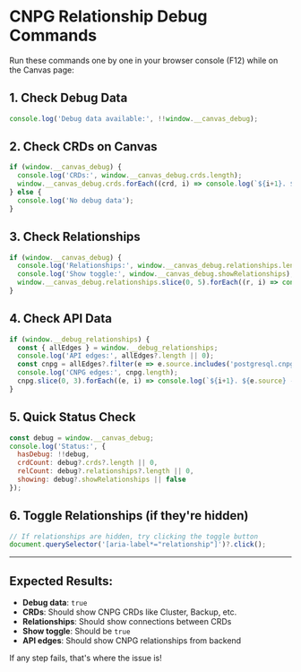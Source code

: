 # CNPG Relationship Debug Commands

Run these commands one by one in your browser console (F12) while on the Canvas page:

## 1. Check Debug Data
```javascript
console.log('Debug data available:', !!window.__canvas_debug);
```

## 2. Check CRDs on Canvas  
```javascript
if (window.__canvas_debug) {
  console.log('CRDs:', window.__canvas_debug.crds.length);
  window.__canvas_debug.crds.forEach((crd, i) => console.log(`${i+1}. ${crd.kind} (${crd.group})`));
} else {
  console.log('No debug data');
}
```

## 3. Check Relationships
```javascript
if (window.__canvas_debug) {
  console.log('Relationships:', window.__canvas_debug.relationships.length);
  console.log('Show toggle:', window.__canvas_debug.showRelationships);
  window.__canvas_debug.relationships.slice(0, 5).forEach((r, i) => console.log(`${i+1}. ${r.source} -> ${r.target} (${r.type})`));
}
```

## 4. Check API Data
```javascript
if (window.__debug_relationships) {
  const { allEdges } = window.__debug_relationships;
  console.log('API edges:', allEdges?.length || 0);
  const cnpg = allEdges?.filter(e => e.source.includes('postgresql.cnpg.io') || e.target.includes('postgresql.cnpg.io')) || [];
  console.log('CNPG edges:', cnpg.length);
  cnpg.slice(0, 3).forEach((e, i) => console.log(`${i+1}. ${e.source} -> ${e.target}`));
}
```

## 5. Quick Status Check
```javascript
const debug = window.__canvas_debug;
console.log('Status:', {
  hasDebug: !!debug,
  crdCount: debug?.crds?.length || 0,
  relCount: debug?.relationships?.length || 0,
  showing: debug?.showRelationships || false
});
```

## 6. Toggle Relationships (if they're hidden)
```javascript
// If relationships are hidden, try clicking the toggle button
document.querySelector('[aria-label*="relationship"]')?.click();
```

---

## Expected Results:
- **Debug data**: `true` 
- **CRDs**: Should show CNPG CRDs like Cluster, Backup, etc.
- **Relationships**: Should show connections between CRDs
- **Show toggle**: Should be `true`
- **API edges**: Should show CNPG relationships from backend

If any step fails, that's where the issue is!